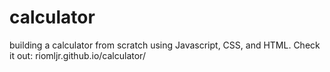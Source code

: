 # calculator
building a calculator from scratch using Javascript, CSS, and HTML. Check it out: 
riomljr.github.io/calculator/
